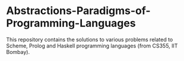 # Abstractions-Paradigms-of-Programming-Languages
This repository contains the solutions to various problems related to Scheme, Prolog and Haskell programming languages (from CS355, IIT Bombay).